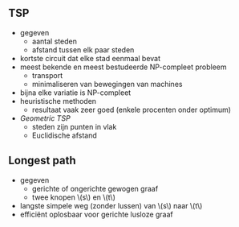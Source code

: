 ## TSP

* gegeven
    * aantal steden
    * afstand tussen elk paar steden
* kortste circuit dat elke stad eenmaal bevat
* meest bekende en meest bestudeerde NP-compleet probleem
    * transport
    * minimaliseren van bewegingen van machines
* bijna elke variatie is NP-compleet
* heuristische methoden
    * resultaat vaak zeer goed (enkele procenten onder optimum)
* *Geometric TSP*
    * steden zijn punten in vlak
    * Euclidische afstand

## Longest path

* gegeven
    * gerichte of ongerichte gewogen graaf
    * twee knopen \\(s\\) en \\(t\\)
* langste simpele weg (zonder lussen) van \\(s\\) naar \\(t\\)
* efficiënt oplosbaar voor gerichte lusloze graaf

